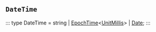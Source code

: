 ## `DateTime`
:::
type DateTime = string | [EpochTime](./EpochTime.md)<[UnitMillis](./UnitMillis.md)> | [Date](./Date.md);
:::
